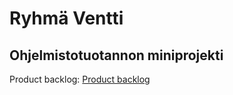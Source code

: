 # Ryhmä Ventti
## Ohjelmistotuotannon miniprojekti

Product backlog: [Product backlog](https://github.com/AgdaHTH/ventti/projects/1)
